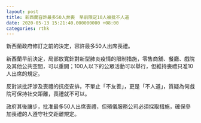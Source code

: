 ```yaml
---
layout: post
title: 新西蘭容許最多50人奔喪　早前限定10人被批不人道
date: 2020-05-13 15:21:40.000000000 +08:00
categories: rthk
---
```


新西蘭政府修訂之前的決定，容許最多50人出席喪禮。

新西蘭早前決定，局部放寬針對新型肺炎疫情的限制措施，零售商舖、餐廳、戲院及其他公共空間，可以重開；100人以下的公眾活動可以舉行，但維持喪禮只准10人出席的規定。

反對派批評涉及喪禮的抗疫安排，不單止「不友善」，更是「不人道」，質疑為何戲院可保持社交距離，喪禮就不可以。

政府其後讓步，批准最多50人出席喪禮，但殯儀服務公司必須採取措施，確保參加喪禮的人遵守社交距離規定。
